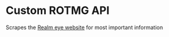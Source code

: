# Custom ROTMG API
Scrapes the [Realm eye website](https://www.realmeye.com) for most important information
